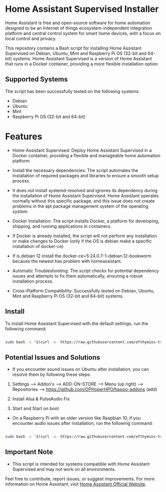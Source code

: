 # Home Assistant Supervised Installer

Home Assistant is free and open-source software for home automation designed to be an Internet of things ecosystem-independent integration platform and central control system for smart home devices, with a focus on local control and privacy.

This repository contains a Bash script for installing Home Assistant Supervised on Debian, Ubuntu, Mint and Raspberry Pi OS (32-bit and 64-bit) systems. Home Assistant Supervised is a version of Home Assistant that runs in a Docker container, providing a more flexible installation option.

## Supported Systems

The script has been successfully tested on the following systems:
- Debian
- Ubuntu
- Mint
- Raspberry Pi OS (32-bit and 64-bit)

# Features
- Home Assistant Supervised: Deploy Home Assistant Supervised in a Docker container, providing a flexible and manageable home automation platform.

- Install the necessary dependencies: The script automates the installation of required packages and libraries to ensure a smooth setup process.

- It does not install systemd-resolved and ignores its dependency during the installation of Home Assistant Supervised. Home Assistant operates normally without this specific package, and this issue does not create problems in the apt package management system of the operating system.

- Docker Installation: The script installs Docker, a platform for developing, shipping, and running applications in containers.

- If Docker is already installed, the script will not perform any installation or make changes to Docker (only if the OS is debian make a specific installation of docker-ce)

- If is debian 12 install the docker-ce=5:24.0.7-1-debian.12-bookworm because the newest has problem with homeassistant.

- Automatic Troubleshooting: The script checks for potential dependency issues and attempts to fix them automatically, ensuring a robust installation process.

- Cross-Platform Compatibility: Successfully tested on Debian, Ubuntu, Mint and Raspberry Pi OS (32-bit and 64-bit) systems.

## Install

To install Home Assistant Supervised with the default settings, run the following command:

```bash

sudo bash -c "$(curl -o- https://raw.githubusercontent.com/efthymios-tserepas/homeassistant_supervised/main/ha.sh)"

```

## Potential Issues and Solutions

- If you encounter sound issues on Ubuntu after installation, you can resolve them by following these steps:

1. Settings --> Addon's --> ADD-ON-STORE --> Menu (up right) --> Repositories --> https://github.com/OPHoperHPO/hassio-addons (add)

2. Install Alsa & PulseAudio Fix

3. Start and Start on boot

- On a Raspberry Pi with an older version like Raspbian 10, if you encounter audio issues after installation, run the following command:

```bash

sudo bash -c "$(curl -o- https://raw.githubusercontent.com/efthymios-tserepas/homeassistant_supervised/main/stop_hassio_sound.sh)"

```

## Important Note

- This script is intended for systems compatible with Home Assistant Supervised and may not work on all environments.

Feel free to contribute, report issues, or suggest improvements. For more information on Home Assistant, visit [Home Assistant Official Website](https://www.home-assistant.io/).
